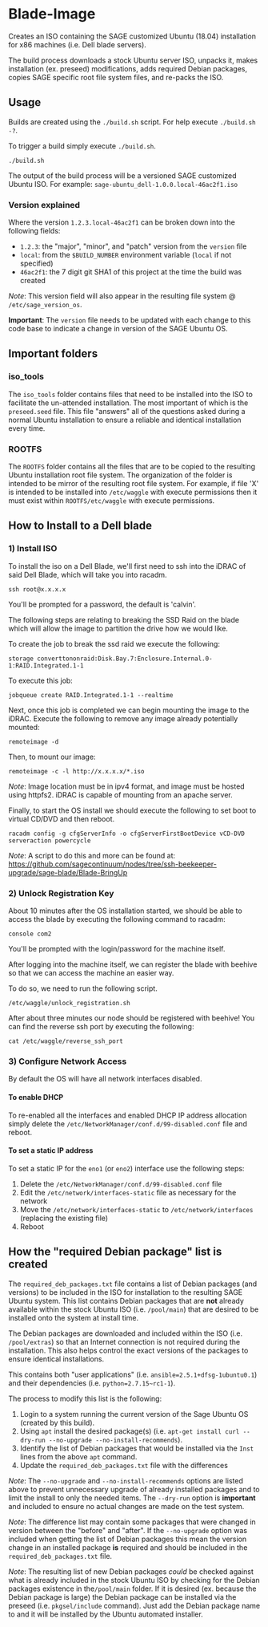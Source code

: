 # Blade-Image

Creates an ISO containing the SAGE customized Ubuntu (18.04) installation for x86
machines (i.e. Dell blade servers).

The build process downloads a stock Ubuntu server ISO, unpacks it, makes
installation (ex. preseed) modifications, adds required Debian packages,
copies SAGE specific root file system files, and re-packs the ISO.

## Usage

Builds are created using the `./build.sh` script. For help execute `./build.sh -?`.

To trigger a build simply execute `./build.sh`.

```
./build.sh
```

The output of the build process will be a versioned SAGE customized Ubuntu ISO.
For example: `sage-ubuntu_dell-1.0.0.local-46ac2f1.iso`

### Version explained

Where the version `1.2.3.local-46ac2f1` can be broken down into the following fields:
- `1.2.3`: the "major", "minor", and "patch" version from the `version` file
- `local`: from the `$BUILD_NUMBER` environment variable (`local` if not specified)
- `46ac2f1`: the 7 digit git SHA1 of this project at the time the build was created

*Note*: This version field will also appear in the resulting file system @
`/etc/sage_version_os`.

**Important**: The `version` file needs to be updated with each change to
this code base to indicate a change in version of the SAGE Ubuntu OS.

## Important folders

### iso_tools

The `iso_tools` folder contains files that need to be installed into the ISO
to facilitate the un-attended installation.  The most important of which is
the `preseed.seed` file.  This file "answers" all of the questions asked
during a normal Ubuntu installation to ensure a reliable and identical
installation every time.

### ROOTFS

The `ROOTFS` folder contains all the files that are to be copied to the
resulting Ubuntu installation root file system. The organization of the folder
is intended to be mirror of the resulting root file system.  For example, if
file 'X' is intended to be installed into `/etc/waggle` with execute permissions
then it must exist within `ROOTFS/etc/waggle` with execute permissions.

## How to Install to a Dell blade

### 1) Install ISO
To install the iso on a Dell Blade, we'll first need to ssh into the iDRAC of
said Dell Blade, which will take you into racadm.

```
ssh root@x.x.x.x
```

You'll be prompted for a password, the default is 'calvin'.

The following steps are relating to breaking the SSD Raid on the blade which
will allow the image to partition the drive how we would like.

To create the job to break the ssd raid we execute the following:

```
storage converttononraid:Disk.Bay.7:Enclosure.Internal.0-1:RAID.Integrated.1-1
```

To execute this job:

```
jobqueue create RAID.Integrated.1-1 --realtime
```

Next, once this job is completed we can begin mounting the image to the iDRAC.
Execute the following to remove any image already potentially mounted:

```
remoteimage -d
```

Then, to mount our image:

```
remoteimage -c -l http://x.x.x.x/*.iso
```

*Note*: Image location must be in ipv4 format, and image must be hosted using
httpfs2. iDRAC is capable of mounting from an apache server.

Finally, to start the OS install we should execute the following to set boot to virtual CD/DVD and then reboot.

```
racadm config -g cfgServerInfo -o cfgServerFirstBootDevice vCD-DVD
serveraction powercycle
```

*Note*: A script to do this and more can be found at: https://github.com/sagecontinuum/nodes/tree/ssh-beekeeper-upgrade/sage-blade/Blade-BringUp

### 2) Unlock Registration Key

About 10 minutes after the OS installation started, we should be able to access the blade by executing the following command to racadm:

```
console com2
```

You'll be prompted with the login/password for the machine itself.

After logging into the machine itself, we can register the blade with beehive
so that we can access the machine an easier way.

To do so, we need to run the following script.

```
/etc/waggle/unlock_registration.sh
```

After about three minutes our node should be registered with beehive! You can
find the reverse ssh port by executing the following:

```
cat /etc/waggle/reverse_ssh_port
```

### 3) Configure Network Access

By default the OS will have all network interfaces disabled.

#### To enable DHCP

To re-enabled all the interfaces and enabled DHCP IP address allocation simply
delete the `/etc/NetworkManager/conf.d/99-disabled.conf` file and reboot.

#### To set a static IP address

To set a static IP for the `eno1` (or `eno2`) interface use the following steps:

1. Delete the `/etc/NetworkManager/conf.d/99-disabled.conf` file
2. Edit the `/etc/network/interfaces-static` file as necessary for the network
3. Move the `/etc/network/interfaces-static` to `/etc/network/interfaces`
(replacing the existing file)
4. Reboot

## How the "required Debian package" list is created

The `required_deb_packages.txt` file contains a list of Debian packages
(and versions) to be included in the ISO for installation to the resulting
SAGE Ubuntu system.  This list contains Debian packages that are **not** already
available within the stock Ubuntu ISO (i.e. `/pool/main`) that are desired to
be installed onto the system at install time.

The Debian packages are downloaded and included within the ISO (i.e. `/pool/extras`)
so that an Internet connection is not required during the installation. This also
helps control the exact versions of the packages to ensure identical
installations.

This contains both "user applications" (i.e. `ansible=2.5.1+dfsg-1ubuntu0.1`)
and their dependencies (i.e. `python=2.7.15~rc1-1`).

The process to modify this list is the following:

1. Login to a system running the current version of the Sage Ubuntu OS
(created by this build).
2. Using `apt` install the desired package(s) (i.e. `apt-get install curl --dry-run --no-upgrade --no-install-recommends`).
3. Identify the list of Debian packages that would be installed via the `Inst`
lines from the above `apt` command.
4. Update the `required_deb_packages.txt` file with the differences

*Note*: The `--no-upgrade` and `--no-install-recommends` options are listed above
to prevent unnecessary upgrade of already installed packages and to limit the
install to only the needed items.  The `--dry-run` option is **important** and
included to ensure no actual changes are made on the test system.

*Note*: The difference list may contain some packages that were changed in version
between the "before" and "after".  If the `--no-upgrade` option was included
when getting the list of Debian packages this mean the version change in an
installed package **is** required and should be included in the `required_deb_packages.txt`
file.

*Note*: The resulting list of new Debian packages *could* be checked against
what is already included in the stock Ubuntu ISO by checking for the
Debian packages existence in the`/pool/main` folder. If it is desired
(ex. because the Debian package is large) the Debian package can be installed
via the preseed (i.e. `pkgsel/include` command).  Just add the Debian package
name to and it will be installed by the Ubuntu automated installer.

